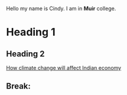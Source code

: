 Hello my name is Cindy.
I am in **Muir** college. 
# Heading 1 
## Heading 2
[How climate change will affect Indian economy](https://www.downtoearth.org.in/news/climate-change/indian-economy-will-be-hit-hard-by-rising-heat-global-report-69238)

Break: 
---

